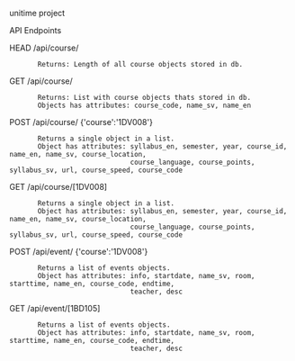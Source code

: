 unitime project



API Endpoints

HEAD       /api/course/

           Returns: Length of all course objects stored in db.


GET        /api/course/

           Returns: List with course objects thats stored in db.
           Objects has attributes: course_code, name_sv, name_en


POST       /api/course/     {'course':'1DV008'}

           Returns a single object in a list.
           Object has attributes: syllabus_en, semester, year, course_id, name_en, name_sv, course_location,
                                  course_language, course_points, syllabus_sv, url, course_speed, course_code


GET       /api/course/[1DV008]

           Returns a single object in a list.
           Object has attributes: syllabus_en, semester, year, course_id, name_en, name_sv, course_location,
                                  course_language, course_points, syllabus_sv, url, course_speed, course_code


POST       /api/event/     {'course':'1DV008'}

           Returns a list of events objects.
           Object has attributes: info, startdate, name_sv, room, starttime, name_en, course_code, endtime,
                                  teacher, desc


GET       /api/event/[1BD105]

           Returns a list of events objects.
           Object has attributes: info, startdate, name_sv, room, starttime, name_en, course_code, endtime,
                                  teacher, desc
